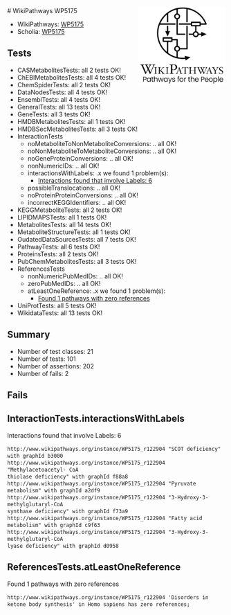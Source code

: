 <img style="float: right; width: 200px" src="../logo.png" />
# WikiPathways WP5175

* WikiPathways: [WP5175](https://identifiers.org/wikipathways:WP5175)
* Scholia: [WP5175](https://scholia.toolforge.org/wikipathways/WP5175)
## Tests
* CASMetabolitesTests: all 2 tests OK!
* ChEBIMetabolitesTests: all 4 tests OK!
* ChemSpiderTests: all 2 tests OK!
* DataNodesTests: all 4 tests OK!
* EnsemblTests: all 4 tests OK!
* GeneralTests: all 13 tests OK!
* GeneTests: all 3 tests OK!
* HMDBMetabolitesTests: all 1 tests OK!
* HMDBSecMetabolitesTests: all 3 tests OK!
* InteractionTests
    * noMetaboliteToNonMetaboliteConversions: .. all OK!
    * noNonMetaboliteToMetaboliteConversions: .. all OK!
    * noGeneProteinConversions: .. all OK!
    * nonNumericIDs: .. all OK!
    * interactionsWithLabels: .x we found 1 problem(s):
        * [Interactions found that involve Labels: 6](#630d267d)
    * possibleTranslocations: .. all OK!
    * noProteinProteinConversions: .. all OK!
    * incorrectKEGGIdentifiers: .. all OK!
* KEGGMetaboliteTests: all 2 tests OK!
* LIPIDMAPSTests: all 1 tests OK!
* MetabolitesTests: all 14 tests OK!
* MetaboliteStructureTests: all 1 tests OK!
* OudatedDataSourcesTests: all 7 tests OK!
* PathwayTests: all 6 tests OK!
* ProteinsTests: all 2 tests OK!
* PubChemMetabolitesTests: all 3 tests OK!
* ReferencesTests
    * nonNumericPubMedIDs: .. all OK!
    * zeroPubMedIDs: .. all OK!
    * atLeastOneReference: .x we found 1 problem(s):
        * [Found 1 pathways with zero references](#35eb778e)
* UniProtTests: all 5 tests OK!
* WikidataTests: all 13 tests OK!


## Summary

* Number of test classes: 21
* Number of tests: 101
* Number of assertions: 202
* Number of fails: 2

## Fails

<a name="630d267d" />

## InteractionTests.interactionsWithLabels

Interactions found that involve Labels: 6
```
http://www.wikipathways.org/instance/WP5175_r122904 "SCOT deficiency" with graphId b3000
http://www.wikipathways.org/instance/WP5175_r122904 "Methylacetoacetyl- CoA 
thiolase deficiency" with graphId f88a8
http://www.wikipathways.org/instance/WP5175_r122904 "Pyruvate metabolism" with graphId a2df9
http://www.wikipathways.org/instance/WP5175_r122904 "3-Hydroxy-3- methylglutaryl-CoA 
synthase deficiency" with graphId f73a9
http://www.wikipathways.org/instance/WP5175_r122904 "Fatty acid metabolism" with graphId c9f63
http://www.wikipathways.org/instance/WP5175_r122904 "3-Hydroxy-3-methylglutaryl-CoA 
lyase deficiency" with graphId d0958
```

<a name="35eb778e" />

## ReferencesTests.atLeastOneReference

Found 1 pathways with zero references
```
http://www.wikipathways.org/instance/WP5175_r122904 'Disorders in ketone body synthesis' in Homo sapiens has zero references; 
```

